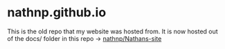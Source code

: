 # nathnp.github.io

This is the old repo that my website was hosted from. It is now hosted out of the docs/ folder in this repo -> [nathnp/Nathans-site](https://github.com/nathnp/Nathans-site)